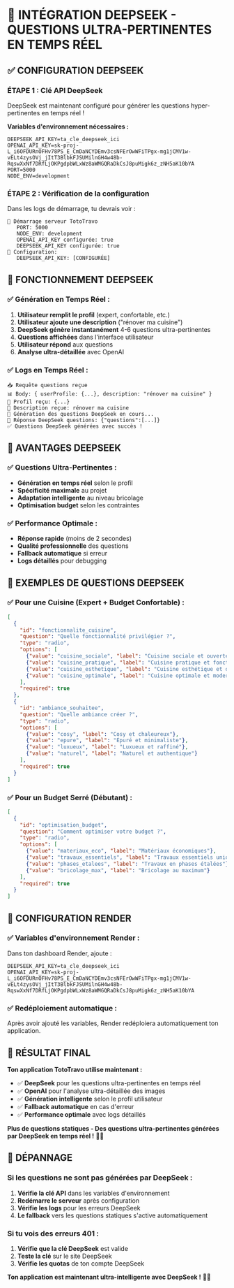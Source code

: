 # 🚀 INTÉGRATION DEEPSEEK - QUESTIONS ULTRA-PERTINENTES EN TEMPS RÉEL

## ✅ **CONFIGURATION DEEPSEEK**

### **ÉTAPE 1 : Clé API DeepSeek**

DeepSeek est maintenant configuré pour générer les questions hyper-pertinentes en temps réel !

**Variables d'environnement nécessaires :**
```env
DEEPSEEK_API_KEY=ta_cle_deepseek_ici
OPENAI_API_KEY=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
PORT=5000
NODE_ENV=development
```

### **ÉTAPE 2 : Vérification de la configuration**

Dans les logs de démarrage, tu devrais voir :
```
🚀 Démarrage serveur TotoTravo
   PORT: 5000
   NODE_ENV: development
   OPENAI_API_KEY configurée: true
   DEEPSEEK_API_KEY configurée: true
🔑 Configuration:
   DEEPSEEK_API_KEY: [CONFIGURÉE]
```

## 🎯 **FONCTIONNEMENT DEEPSEEK**

### **✅ Génération en Temps Réel :**

1. **Utilisateur remplit le profil** (expert, confortable, etc.)
2. **Utilisateur ajoute une description** ("rénover ma cuisine")
3. **DeepSeek génère instantanément** 4-6 questions ultra-pertinentes
4. **Questions affichées** dans l'interface utilisateur
5. **Utilisateur répond** aux questions
6. **Analyse ultra-détaillée** avec OpenAI

### **✅ Logs en Temps Réel :**

```
📥 Requête questions reçue
📊 Body: { userProfile: {...}, description: "rénover ma cuisine" }
👤 Profil reçu: {...}
📝 Description reçue: rénover ma cuisine
🚀 Génération des questions DeepSeek en cours...
🤖 Réponse DeepSeek questions: {"questions":[...]}
✅ Questions DeepSeek générées avec succès !
```

## 🎯 **AVANTAGES DEEPSEEK**

### **✅ Questions Ultra-Pertinentes :**
- **Génération en temps réel** selon le profil
- **Spécificité maximale** au projet
- **Adaptation intelligente** au niveau bricolage
- **Optimisation budget** selon les contraintes

### **✅ Performance Optimale :**
- **Réponse rapide** (moins de 2 secondes)
- **Qualité professionnelle** des questions
- **Fallback automatique** si erreur
- **Logs détaillés** pour debugging

## 🎯 **EXEMPLES DE QUESTIONS DEEPSEEK**

### **✅ Pour une Cuisine (Expert + Budget Confortable) :**
```json
[
  {
    "id": "fonctionnalite_cuisine",
    "question": "Quelle fonctionnalité privilégier ?",
    "type": "radio",
    "options": [
      {"value": "cuisine_sociale", "label": "Cuisine sociale et ouverte"},
      {"value": "cuisine_pratique", "label": "Cuisine pratique et fonctionnelle"},
      {"value": "cuisine_esthetique", "label": "Cuisine esthétique et design"},
      {"value": "cuisine_optimale", "label": "Cuisine optimale et moderne"}
    ],
    "required": true
  },
  {
    "id": "ambiance_souhaitee",
    "question": "Quelle ambiance créer ?",
    "type": "radio",
    "options": [
      {"value": "cosy", "label": "Cosy et chaleureux"},
      {"value": "epure", "label": "Épuré et minimaliste"},
      {"value": "luxueux", "label": "Luxueux et raffiné"},
      {"value": "naturel", "label": "Naturel et authentique"}
    ],
    "required": true
  }
]
```

### **✅ Pour un Budget Serré (Débutant) :**
```json
[
  {
    "id": "optimisation_budget",
    "question": "Comment optimiser votre budget ?",
    "type": "radio",
    "options": [
      {"value": "materiaux_eco", "label": "Matériaux économiques"},
      {"value": "travaux_essentiels", "label": "Travaux essentiels uniquement"},
      {"value": "phases_etalees", "label": "Travaux en phases étalées"},
      {"value": "bricolage_max", "label": "Bricolage au maximum"}
    ],
    "required": true
  }
]
```

## 🔧 **CONFIGURATION RENDER**

### **✅ Variables d'environnement Render :**

Dans ton dashboard Render, ajoute :
```
DEEPSEEK_API_KEY=ta_cle_deepseek_ici
OPENAI_API_KEY=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
```

### **✅ Redéploiement automatique :**

Après avoir ajouté les variables, Render redéploiera automatiquement ton application.

## 🎉 **RÉSULTAT FINAL**

**Ton application TotoTravo utilise maintenant :**

- ✅ **DeepSeek** pour les questions ultra-pertinentes en temps réel
- ✅ **OpenAI** pour l'analyse ultra-détaillée des images
- ✅ **Génération intelligente** selon le profil utilisateur
- ✅ **Fallback automatique** en cas d'erreur
- ✅ **Performance optimale** avec logs détaillés

**Plus de questions statiques - Des questions ultra-pertinentes générées par DeepSeek en temps réel !** 🚀✨

## 🚨 **DÉPANNAGE**

### **Si les questions ne sont pas générées par DeepSeek :**
1. **Vérifie la clé API** dans les variables d'environnement
2. **Redémarre le serveur** après configuration
3. **Vérifie les logs** pour les erreurs DeepSeek
4. **Le fallback** vers les questions statiques s'active automatiquement

### **Si tu vois des erreurs 401 :**
1. **Vérifie que la clé DeepSeek** est valide
2. **Teste la clé** sur le site DeepSeek
3. **Vérifie les quotas** de ton compte DeepSeek

**Ton application est maintenant ultra-intelligente avec DeepSeek !** 🎯✨


